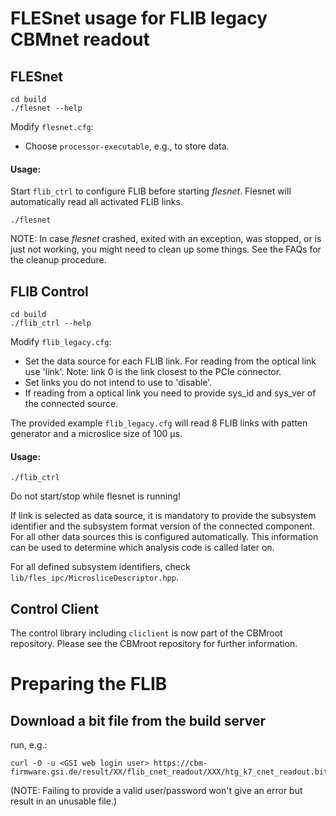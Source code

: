FLESnet usage for FLIB legacy CBMnet readout
============================================


FLESnet
-------

    cd build
    ./flesnet --help

Modify `flesnet.cfg`:

  - Choose `processor-executable`, e.g., to store data.

#### Usage:
Start `flib_ctrl` to configure FLIB before starting *flesnet*.
Flesnet will automatically read all activated FLIB links.

    ./flesnet

NOTE: In case *flesnet* crashed, exited with an exception, was stopped,
or is just not working, you might need to clean up some things.
See the FAQs for the cleanup procedure.

FLIB Control
------------

    cd build
    ./flib_ctrl --help

Modify `flib_legacy.cfg`:

  - Set the data source for each FLIB link.
    For reading from the optical link use 'link'.
    Note: link 0 is the link closest to the PCIe connector.
  - Set links you do not intend to use to 'disable'.
  - If reading from a optical link you need to provide
    sys\_id and sys\_ver of the connected source.

The provided example `flib_legacy.cfg` will read 8 FLIB links with
patten generator and a microslice size of 100 µs.

#### Usage:
    ./flib_ctrl

Do not start/stop while flesnet is running!

If link is selected as data source, it is mandatory to provide
the subsystem identifier and the subsystem format version
of the connected component. For all other data sources this is
configured automatically. This information can be used to
determine which analysis code is called later on.

For all defined subsystem identifiers, check
`lib/fles_ipc/MicrosliceDescriptor.hpp`.

Control Client
--------------

The control library including `cliclient` is now part of
the CBMroot repository.
Please see the CBMroot repository for further information.


Preparing the FLIB
==================

Download a bit file from the build server
----------------------------------------

run, e.g.:

    curl -O -u <GSI web login user> https://cbm-firmware.gsi.de/result/XX/flib_cnet_readout/XXX/htg_k7_cnet_readout.bit

(NOTE: Failing to provide a valid user/password won't give an error
but result in an unusable file.)
